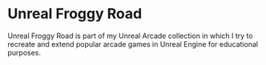 # Unreal Froggy Road
Unreal Froggy Road is part of my Unreal Arcade collection in which I try to recreate and extend popular arcade games in Unreal Engine for educational purposes.